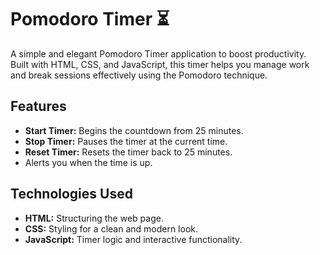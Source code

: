# Pomodoro Timer ⏳

A simple and elegant Pomodoro Timer application to boost productivity. Built with HTML, CSS, and JavaScript, this timer helps you manage work and break sessions effectively using the Pomodoro technique.

## Features
- **Start Timer:** Begins the countdown from 25 minutes.
- **Stop Timer:** Pauses the timer at the current time.
- **Reset Timer:** Resets the timer back to 25 minutes.
- Alerts you when the time is up.

## Technologies Used
- **HTML:** Structuring the web page.
- **CSS:** Styling for a clean and modern look.
- **JavaScript:** Timer logic and interactive functionality.

